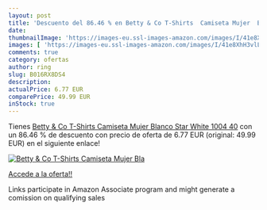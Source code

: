 ```yaml
---
layout: post
title: 'Descuento del 86.46 % en Betty & Co T-Shirts  Camiseta Mujer  Bla'
date: 
thumbnailImage: 'https://images-eu.ssl-images-amazon.com/images/I/41e8XhH3vlL._SL200_.jpg'
images: [ 'https://images-eu.ssl-images-amazon.com/images/I/41e8XhH3vlL._SL200_.jpg' ]
comments: true
category: ofertas
author: ring
slug: B016RX8DS4
description:
actualPrice: 6.77 EUR
comparePrice: 49.99 EUR
inStock: true
---
```


Tienes [Betty & Co T-Shirts  Camiseta Mujer  Blanco  Star White 1004   40](https://www.amazon.es/dp/B016RX8DS4/?tag=tolees-21) con un 86.46 % de descuento con precio de oferta de 6.77 EUR (original: 49.99 EUR) en el siguiente enlace!

[![Betty & Co T-Shirts  Camiseta Mujer  Bla](https://images-eu.ssl-images-amazon.com/images/I/41e8XhH3vlL._SL200_.jpg)](https://www.amazon.es/dp/B016RX8DS4/?tag=tolees-21)

[Accede a la oferta!!](https://www.amazon.es/dp/B016RX8DS4/?tag=tolees-21)

Links participate in Amazon Associate program and might generate a comission on qualifying sales


